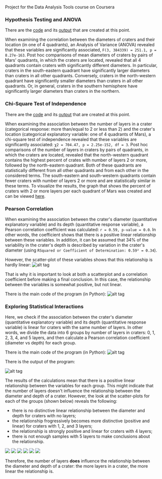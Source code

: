 Project for the Data Analysis Tools course on Coursera

### Hypothesis Testing and ANOVA

There are the [code](https://github.com/ekolik/-Python-Distribution_of_craters_on_Mars/blob/master/data_analysis/data_analysis.py) and its [output](https://github.com/ekolik/-Python-Distribution_of_craters_on_Mars/blob/master/data_analysis/data_analysis_output1week.txt) that are created at this point. 

When examining the correlation between the diameters of craters and their location (in one of 4 quadrants), an Analysis of Variance (ANOVA) revealed that these variables are significantly associated, `F(3, 384339) = 251.1, p = 8.27e-163`. Post hoc comparisons of mean diameters of craters by pairs of Mars' quadrants, in which the craters are located, revealed that all 4 quadrants contain craters with significantly different diameters. In particular, craters in the south-eastern quadrant have significantly larger diameters than craters in all other quadrants. Conversely, craters in the north-western quadrant have significantly smaller diameters than craters in all other quadrants. Or, in general, craters in the southern hemisphere have significantly larger diameters than craters in the northern.

### Chi-Square Test of Independence

There are the [code](https://github.com/ekolik/-Python-Distribution_of_craters_on_Mars/blob/master/data_analysis/data_analysis.py) and its [output](https://github.com/ekolik/-Python-Distribution_of_craters_on_Mars/blob/master/data_analysis/data_analysis_output2week.txt) that are created at this point. 

When examining the association between the number of layers in a crater (categorical response: more than/equal to 2 or less than 2) and the crater's location (categorical explanatory variable: one of 4 quadrants of Mars), a chi-square test of independence revealed that these variables are significantly associated: `χ2 = 704.47, p = 2.25e-152, df = 3`. Post hoc comparisons of the number of layers in craters by pairs of quadrants, in which the craters are located, revealed that the north-western quadrant contains the highest percent of crates with number of layers 2 or more, followed by the north-eastern quadrant. Both of these quadrants are statistically different from all other quadrants and from each other in the considered terms. The south-eastern and south-western quadrants contain fewer craters with number of layers 2 or more and are statistically similar in these terms. To visualize the results, the graph that shows the percent of craters with 2 or more layers per each quadrant of Mars was created and can be viewed [here](https://raw.githubusercontent.com/ekolik/-Python-Distribution_of_craters_on_Mars/master/data_analysis/twopluslayers.png).

### Pearson Correlation

When examining the association between the crater's diameter (quantitative explanatory variable) and its depth (quantitative response variable), a Pearson correlation coefficient was calculated: `r = 0.59, p-value = 0.0`. In other words, the coefficient shows that there is a positive linear relationship between these variables. In addition, it can be assumed that 34% of the variability in the crater's depth is described by variation in the crater's diameter (using `RSquared or Coefficient of Determination: 0.59² = 0.34`).

However, the scatter-plot of these variables shows that this relationship is hardly linear:
![alt tag](https://github.com/ekolik/-Python-Distribution_of_craters_on_Mars/blob/master/data_analysis/diam_vs_depth.png)

That is why it is important to look at both a scatterplot and a correlation coefficient before making a final conclusion. In this case, the relationship between the variables is somewhat positive, but not linear.

There is the main code of the program (in Python):
![alt tag](https://github.com/ekolik/-Python-Distribution_of_craters_on_Mars/blob/master/data_analysis/code_screenshot_week3.png)

### Exploring Statistical Interactions

Here, we check if the association between the crater's diameter (quantitative explanatory variable) and its depth (quantitative response variable) is linear for craters with the same number of layers. In other words, we divide the data into 6 groups by number of layers in craters: 0, 1, 2, 3, 4, and 5 layers, and then calculate a Pearson correlation coefficient (diameter vs depth) for each group.

There is the main code of the program (in Python):
![alt tag](https://github.com/ekolik/-Python-Distribution_of_craters_on_Mars/blob/master/data_analysis/code_screenshot_week4.png)

There is the output of the program:

![alt tag](https://github.com/ekolik/-Python-Distribution_of_craters_on_Mars/blob/master/data_analysis/code_output_week4.png)

The results of the calculations mean that there is a positive linear relationship between the variables for each group. This might indicate that the number of layers doesn't influence the relationship between the diameter and depth of a crater. However, the look at the scatter-plots for each of the groups (shown below) reveals the following:
* there is no distinctive linear relationship between the diameter and depth for craters with no layers; 
* the relationship frogressively becomes more distinctive (positive and linear) for craters with 1, 2, and 3 layers;
* the relationship is strongly positive and linear for craters with 4 layers;
* there is not enough samples with 5 layers to make conclusions about the relationship.

![](https://github.com/ekolik/-Python-Distribution_of_craters_on_Mars/blob/master/data_analysis/diam_vs_depth-0layers.png)
![](https://github.com/ekolik/-Python-Distribution_of_craters_on_Mars/blob/master/data_analysis/diam_vs_depth-1layer.png)
![](https://github.com/ekolik/-Python-Distribution_of_craters_on_Mars/blob/master/data_analysis/diam_vs_depth-2layers.png)
![](https://github.com/ekolik/-Python-Distribution_of_craters_on_Mars/blob/master/data_analysis/diam_vs_depth-3layers.png)
![](https://github.com/ekolik/-Python-Distribution_of_craters_on_Mars/blob/master/data_analysis/diam_vs_depth-4layers.png)
![](https://github.com/ekolik/-Python-Distribution_of_craters_on_Mars/blob/master/data_analysis/diam_vs_depth-5layers.png)

Therefore, the number of layers **does** influence the relationship between the diameter and depth of a crater: the more layers in a crater, the more linear the relationship is.

